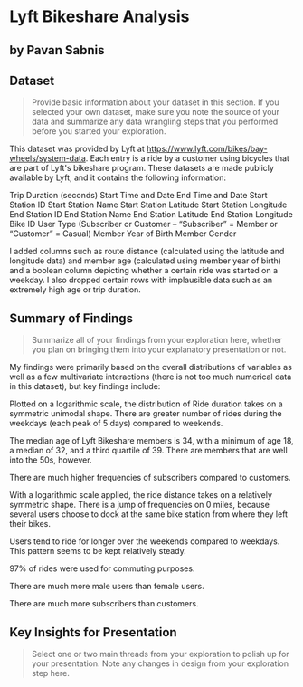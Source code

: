 # Lyft Bikeshare Analysis
## by Pavan Sabnis


## Dataset

> Provide basic information about your dataset in this section. If you selected your own dataset, make sure you note the source of your data and summarize any data wrangling steps that you performed before you started your exploration.

This dataset was provided by Lyft at https://www.lyft.com/bikes/bay-wheels/system-data. Each entry is a ride by a customer using bicycles that are part of Lyft's bikeshare program. These datasets are made publicly available by Lyft, and it contains the following information: 

Trip Duration (seconds)
Start Time and Date
End Time and Date
Start Station ID
Start Station Name
Start Station Latitude
Start Station Longitude
End Station ID
End Station Name
End Station Latitude
End Station Longitude
Bike ID
User Type (Subscriber or Customer – “Subscriber” = Member or “Customer” = Casual)
Member Year of Birth
Member Gender

I added columns such as route distance (calculated using the latitude and longitude data) and member age (calculated using member year of birth) and a boolean column depicting whether a certain ride was started on a weekday. 
I also dropped certain rows with implausible data such as an extremely high age or trip duration. 




## Summary of Findings

> Summarize all of your findings from your exploration here, whether you plan on bringing them into your explanatory presentation or not.

My findings were primarily based on the overall distributions of variables as well as a few multivariate interactions (there is not too much numerical data in this dataset), but key findings include:

Plotted on a logarithmic scale, the distribution of Ride duration takes on a symmetric unimodal shape.
There are greater number of rides during the weekdays (each peak of 5 days) compared to weekends.

The median age of Lyft Bikeshare members is 34, with a minimum of age 18, a median of 32, and a third quartile of 39. There are members that are well into the 50s, however.

There are much higher frequencies of subscribers compared to customers.

With a logarithmic scale applied, the ride distance takes on a relatively symmetric shape. There is a jump of frequencies on 0 miles, because several users choose to dock at the same bike station from where they left their bikes.

Users tend to ride for longer over the weekends compared to weekdays. This pattern seems to be kept relatively steady.

97% of rides were used for commuting purposes.

There are much more male users than female users.

There are much more subscribers than customers.






## Key Insights for Presentation

> Select one or two main threads from your exploration to polish up for your presentation. Note any changes in design from your exploration step here.